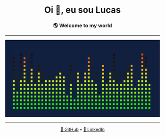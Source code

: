 <!-- Profile README -->

<h1 align="center">Oi 👋, eu sou Lucas</h1>
<h3 align="center"> 🌎 Welcome to my world</h3>

---


<p align="center">
  <img src=https://github.com/LCVNI/LCVNI/raw/8e48106747da05c4796ac871b4acde4f7f83ddfb/musica-verde.gif
)" alt="musica-gif" />
</p>

---

<p align="center">
  <a href="https://github.com/LCVNI">🌟 GitHub</a> • 
  <a href="https://www.linkedin.com/in/LCVNI/">💼 LinkedIn</a>
</p>

